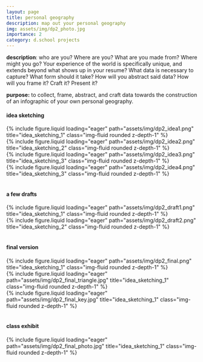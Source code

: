 ```yaml
---
layout: page
title: personal geography
description: map out your personal geography
img: assets/img/dp2_photo.jpg
importance: 2
category: d.school projects
---
```

**description**: who are you? Where are you? What are you made from? Where might you go? Your experience of the world is specifically unique, and extends beyond what shows up in your resume? What data is necessary to capture? What form should it take? How will you abstract said data? How will you frame it? Craft it? Present it?

**purpose:** to collect, frame, abstract, and craft data towards the construction of an infographic of your own personal geography.

#### **idea sketching**


<div class="row">
    <div class="col-sm mt-3 mt-md-0">
        {% include figure.liquid loading="eager" path="assets/img/dp2_idea1.png" title="idea_sketching_1" class="img-fluid rounded z-depth-1" %}
    </div>
    <div class="col-sm mt-3 mt-md-0">
        {% include figure.liquid loading="eager" path="assets/img/dp2_idea2.png" title="idea_sketching_2" class="img-fluid rounded z-depth-1" %}
    </div>
    <div class="col-sm mt-3 mt-md-0">
        {% include figure.liquid loading="eager" path="assets/img/dp2_idea3.png" title="idea_sketching_3" class="img-fluid rounded z-depth-1" %}
    </div>
    <div class="col-sm mt-3 mt-md-0">
        {% include figure.liquid loading="eager" path="assets/img/dp2_idea4.png" title="idea_sketching_3" class="img-fluid rounded z-depth-1" %}
    </div>
</div>

<br>

#### **a few drafts**
<div class="row">
    <div class="col-sm mt-3 mt-md-0">
        {% include figure.liquid loading="eager" path="assets/img/dp2_draft1.png" title="idea_sketching_1" class="img-fluid rounded z-depth-1" %}
    </div>
    <div class="col-sm mt-3 mt-md-0">
        {% include figure.liquid loading="eager" path="assets/img/dp2_draft2.png" title="idea_sketching_2" class="img-fluid rounded z-depth-1" %}
    </div>
</div>

<br>

#### **final version**
<div class="row">
    <div class="col-sm mt-3 mt-md-0">
        {% include figure.liquid loading="eager" path="assets/img/dp2_final.png" title="idea_sketching_1" class="img-fluid rounded z-depth-1" %}
    </div>
</div>
<div class="row">
    <div class="col-sm-8 mt-3 mt-md-0">
        {% include figure.liquid loading="eager" path="assets/img/dp2_final_triangle.jpg" title="idea_sketching_1" class="img-fluid rounded z-depth-1" %}
    </div>
        <div class="col-sm-4 mt-3 mt-md-0">
        {% include figure.liquid loading="eager" path="assets/img/dp2_final_key.jpg" title="idea_sketching_1" class="img-fluid rounded z-depth-1" %}
    </div>
</div>

<br>

#### **class exhibit**
<div class="row">
    <div class="col-sm mt-3 mt-md-0">
        {% include figure.liquid loading="eager" path="assets/img/dp2_final_photo.jpg" title="idea_sketching_1" class="img-fluid rounded z-depth-1" %}
    </div>
</div>